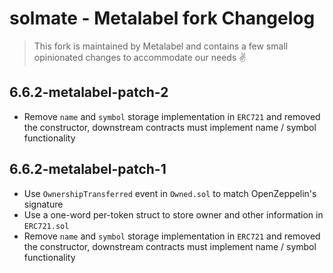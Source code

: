 # solmate - Metalabel fork Changelog

> This fork is maintained by Metalabel and contains a few small opinionated changes to accommodate our needs ✌️

## 6.6.2-metalabel-patch-2

* Remove `name` and `symbol` storage implementation in `ERC721` and removed the constructor, downstream contracts must implement name / symbol functionality

## 6.6.2-metalabel-patch-1

* Use `OwnershipTransferred` event in `Owned.sol` to match OpenZeppelin's signature
* Use a one-word per-token struct to store owner and other information in `ERC721.sol`
* Remove `name` and `symbol` storage implementation in `ERC721` and removed the constructor, downstream contracts must implement name / symbol functionality

